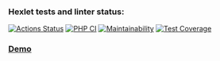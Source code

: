 ### Hexlet tests and linter status:
[![Actions Status](https://github.com/Al-kand/php-project-lvl4/workflows/hexlet-check/badge.svg)](https://github.com/Al-kand/php-project-lvl4/actions)
[![PHP CI](https://github.com/Al-kand/php-project-lvl4/actions/workflows/phpci.yml/badge.svg)](https://github.com/Al-kand/php-project-lvl4/actions/workflows/phpci.yml)
[![Maintainability](https://api.codeclimate.com/v1/badges/2ceac16a0894df8ff3cf/maintainability)](https://codeclimate.com/github/Al-kand/php-project-lvl4/maintainability)
[![Test Coverage](https://api.codeclimate.com/v1/badges/2ceac16a0894df8ff3cf/test_coverage)](https://codeclimate.com/github/Al-kand/php-project-lvl4/test_coverage)
### <a href ="http://hexlet4.herokuapp.com">Demo</a>